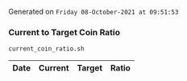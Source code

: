 Generated on `Friday 08-October-2021 at 09:51:53`

### Current to Target Coin Ratio
`current_coin_ratio.sh`

Date|Current|Target|Ratio
---|---|---|---
